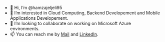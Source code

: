 - 👋 Hi, I’m @hamzajeljeli95
- 👀 I’m interested in Cloud Computing, Backend Developement and Mobile Applications Developement.
- 💞️ I’m looking to collaborate on working on Microsoft Azure environments.
- 📫 You can reach me by <a href="mailto:jeljelihamza@gmail.com">Mail</a> and <a href="https://www.linkedin.com/in/hamza-jeljeli/">LinkedIn</a>.

<!---
hamzajeljeli95/hamzajeljeli95 is a ✨ special ✨ repository because its `README.md` (this file) appears on your GitHub profile.
You can click the Preview link to take a look at your changes.
--->
